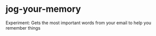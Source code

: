 # jog-your-memory

Experiment: Gets the most important words from your email to help you remember things
